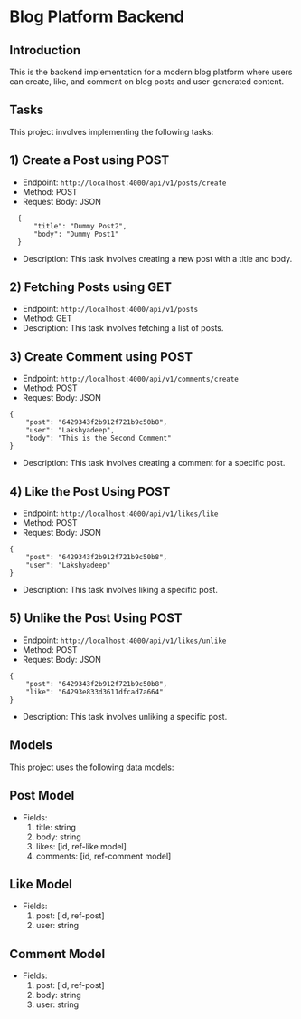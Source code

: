 # Blog Platform Backend

## Introduction

This is the backend implementation for a modern blog platform where users can create, like, and comment on blog posts and user-generated content.

## Tasks

This project involves implementing the following tasks:

## 1) Create a Post using POST

- Endpoint: ```http://localhost:4000/api/v1/posts/create```
- Method: POST
- Request Body: JSON
```
  {
      "title": "Dummy Post2",
      "body": "Dummy Post1"
  }
```
- Description: This task involves creating a new post with a title and body.

## 2) Fetching Posts using GET
- Endpoint: ```http://localhost:4000/api/v1/posts```
- Method: GET
- Description: This task involves fetching a list of posts.
  
## 3) Create Comment using POST
- Endpoint: ```http://localhost:4000/api/v1/comments/create```
- Method: POST
- Request Body: JSON
```
{
    "post": "6429343f2b912f721b9c50b8",
    "user": "Lakshyadeep",
    "body": "This is the Second Comment"
}
```
- Description: This task involves creating a comment for a specific post.
## 4) Like the Post Using POST
- Endpoint: ```http://localhost:4000/api/v1/likes/like```
- Method: POST
- Request Body: JSON
```
{
    "post": "6429343f2b912f721b9c50b8",
    "user": "Lakshyadeep"
}
```
- Description: This task involves liking a specific post.
## 5) Unlike the Post Using POST
- Endpoint: ```http://localhost:4000/api/v1/likes/unlike```
- Method: POST
- Request Body: JSON
```
{
    "post": "6429343f2b912f721b9c50b8",
    "like": "64293e833d3611dfcad7a664"
}
```
- Description: This task involves unliking a specific post.
## Models
This project uses the following data models:
## Post Model
- Fields:
  1. title: string
  2. body: string
  3. likes: [id, ref-like model]
  4. comments: [id, ref-comment model]
## Like Model
- Fields:
  1. post: [id, ref-post]
  2. user: string
## Comment Model
- Fields:
  1. post: [id, ref-post]
  2. body: string
  3. user: string
